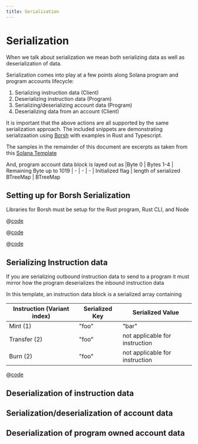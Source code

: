 ```yaml
---
title: Serialization
---
```


# Serialization

When we talk about serialization we mean both serializing data as well as deserialization of data.

Serialization comes into play at a few points along Solana program and program accounts lifecycle:

1. Serializing instruction data (Client)
2. Deserializing instruction data (Program)
3. Serializing/deserializing account data (Program)
4. Deserializing data from an account (Client)

It is important that the above actions are all supported by the same serialization approach. The
included snippets are demonstrating serializaation using [Borsh][1] with examples in Rust and Typescript.

The samples in the remainder of this document are excerpts as taken from this [Solana Template][2]

And, program account data block is layed out as
|Byte 0 | Bytes 1-4 | Remaining Byte up to 1019
| - | - | -
| Initialized flag | length of serialized BTreeMap | BTreeMap


[1]: https://github.com/near/borsh-rs
[2]: https://github.com/hashblock/solana-cli-program-template

## Setting up for Borsh Serialization
Libraries for Borsh must be setup for the Rust program, Rust CLI, and Node

<CodeGroup>
  <CodeGroupItem title="Program">

  @[code](@/code/serialization/setup/Cargo.program.en.toml)

  </CodeGroupItem>

  <CodeGroupItem title="CLI" active>

  @[code](@/code/serialization/setup/Cargo.cli.en.toml)

  </CodeGroupItem>

  <CodeGroupItem title="Node" active>

  @[code](@/code/serialization/setup/Node.package.en.json)

  </CodeGroupItem>

</CodeGroup>

## Serializing Instruction data
If you are serializing outbound instruction data to send to a program it must mirror how the program deserializes the
inbound instruction data

In this template, an instruction data block is a serialized array containing

|Instruction (Variant index) | Serialized Key | Serialized Value
| - | - | -
| Mint (1) | "foo" | "bar"
| Transfer (2) | "foo" | not applicable for instruction
| Burn (2) | "foo" | not applicable for instruction


<CodeGroup>
  <CodeGroupItem title="TS Client" active>
  </CodeGroupItem>

  <CodeGroupItem title="Rust Client">

  @[code](@/code/serialization/instruction/rust.client.mint.en.rs)

  </CodeGroupItem>
</CodeGroup>

## Deserialization of instruction data
<CodeGroup>
  <CodeGroupItem title="Rust">
  </CodeGroupItem>
</CodeGroup>

## Serialization/deserialization of account data
<CodeGroup>
  <CodeGroupItem title="Rust">
  </CodeGroupItem>
</CodeGroup>

## Deserialization of program owned account data
<CodeGroup>
  <CodeGroupItem title="TS" active>
  </CodeGroupItem>

  <CodeGroupItem title="Rust">
  </CodeGroupItem>
</CodeGroup>
